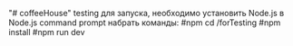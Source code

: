 "# coffeeHouse" testing
для запуска, необходимо установить Node.js
в Node.js command prompt набрать команды:
#npm cd <path>/forTesting
#npm install
#npm run dev
